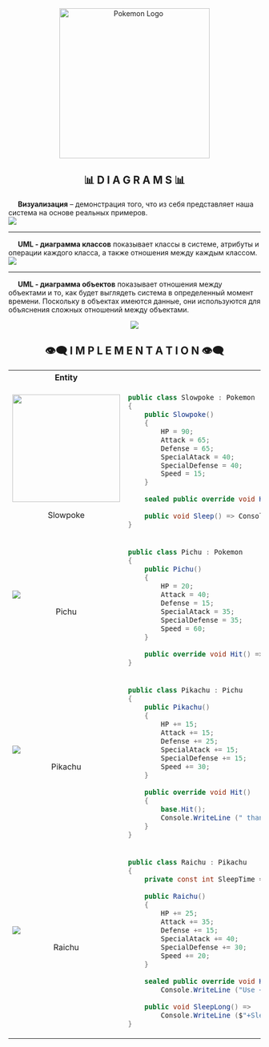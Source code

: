 <div id="header" align="center">
  <img src="https://github.com/AlekseyShashkov/PokemonTMS/assets/17510024/34cfb60d-35db-4e87-91af-499ffa94b988" height="300px" alt="Pokemon Logo"/>
</div>

<div id="diagrams">
<h2 align="center">📊 D I A G R A M S 📊</h2>
<img src="https://github.com/AlekseyShashkov/PokemonTMS/assets/17510024/32580b13-9efa-4868-a6d6-1c94301e828b" height="15px"/> 
<b>Визуализация</b> – демонстрация того, что из себя представляет наша система на основе реальных примеров.
<br>
<img src="https://github.com/AlekseyShashkov/PokemonTMS/assets/17510024/335fb0e1-9a4a-4a16-8822-0585746eb307""/>
<hr/>

<img src="https://github.com/AlekseyShashkov/PokemonTMS/assets/17510024/32580b13-9efa-4868-a6d6-1c94301e828b" height="15px"/>
<b>UML - диаграмма классов</b> показывает классы в системе, атрибуты и операции каждого класса, а также отношения между каждым классом.
<br>
<img src="https://github.com/AlekseyShashkov/PokemonTMS/assets/17510024/072fc8d7-d509-4658-9860-4d050cb1d854"/>
<hr/>

<img src="https://github.com/AlekseyShashkov/PokemonTMS/assets/17510024/32580b13-9efa-4868-a6d6-1c94301e828b" height = "15px"/>
<b>UML - диаграмма объектов</b> показывает отношения между объектами и то, как будет выглядеть система в определенный момент времени. Поскольку в объектах имеются данные, они используются для объяснения сложных отношений между объектами.
<br>
<p align="center">
  <img src="https://github.com/AlekseyShashkov/PokemonTMS/assets/17510024/6e934184-ac8d-4dee-8b04-ba27992db6f2"/>
</p>
</div>

<div id="implementation">
<h2 align="center">👁️‍🗨️ I M P L E M E N T A T I O N 👁️‍🗨️</h2>

<table align="center">
<tr>
  <th><b>Entity</b></th>
  <th><b>Class</b></th>
</tr>
<tr>
  <td><img src="https://github.com/AlekseyShashkov/PokemonTMS/assets/17510024/835ba365-d4fd-49c1-aabd-b0d8b10d82a2" width="215"/><br><p align="center">Slowpoke</p></td>
  <td>
  
```csharp
public class Slowpoke : Pokemon
{
    public Slowpoke()
    { 
        HP = 90;
        Attack = 65;
        Defense = 65;
        SpecialAtack = 40;
        SpecialDefense = 40;
        Speed = 15;   
    }
    
    sealed public override void Hit() => Console.WriteLine ("+Did nothing+");
    
    public void Sleep() => Console.WriteLine ("+Sleep+");
}
```
  </td>
</tr>
<tr>
  <td><img src="https://github.com/AlekseyShashkov/PokemonTMS/assets/17510024/c40e2e09-7dc1-4ad6-82d5-f3e9d72d0a55"/><br><p align="center">Pichu</p></td>
  <td>
  
```csharp
public class Pichu : Pokemon
{
    public Pichu()
    { 
        HP = 20;
        Attack = 40;
        Defense = 15;
        SpecialAtack = 35;
        SpecialDefense = 35;
        Speed = 60;   
    }
    
    public override void Hit() => Console.WriteLine ("Use +Weak lightning+");
}
```
  </td>
</tr>
<tr>
  <td><img src="https://github.com/AlekseyShashkov/PokemonTMS/assets/17510024/67476c28-bd8c-4de5-a5f4-8fe45ee856ab"/><br><p align="center">Pikachu</p></td>
  <td>
  
```csharp
public class Pikachu : Pichu
{
    public Pikachu()
    {
        HP += 15;    
        Attack += 15;
        Defense += 25;
        SpecialAtack += 15;
        SpecialDefense += 15;
        Speed += 30;
    }
    
    public override void Hit()
    {
        base.Hit();
        Console.WriteLine (" than use +Flash+");
    }
}
```
  </td>
</tr>
<tr>
  <td><img src="https://github.com/AlekseyShashkov/PokemonTMS/assets/17510024/90376635-8b70-428c-bba5-f33db901378a"/><br><p align="center">Raichu</p></td>
  <td>
  
```csharp
public class Raichu : Pikachu
{
    private const int SleepTime = 12;
    
    public Raichu()
    {
        HP += 25;
        Attack += 35;
        Defense += 15;
        SpecialAtack += 40;
        SpecialDefense += 30;
        Speed += 20;
    }
    
    sealed public override void Hit() =>
        Console.WriteLine ("Use +Strong lightning+");
    
    public void SleepLong() =>
        Console.WriteLine ($"+Sleep {SleepTime} hours+");
}
```
  </td>
</tr>
</table>
</div>
